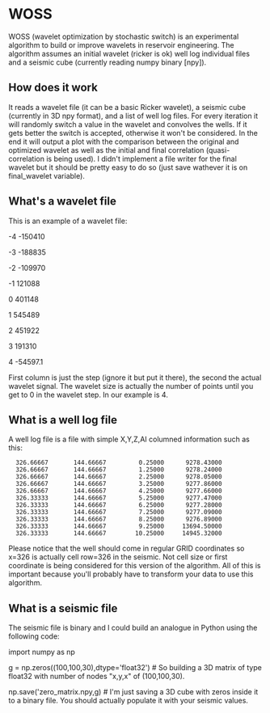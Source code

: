 # WOSS
WOSS (wavelet optimization by stochastic switch) is an experimental algorithm to build or improve wavelets in reservoir engineering. The algorithm assumes an initial wavelet (ricker is ok) well log individual files and a seismic cube (currently reading numpy binary [npy]).

## How does it work
It reads a wavelet file (it can be a basic Ricker wavelet), a seismic cube (currently in 3D npy format), and a list of well log files. For every iteration it will randomly switch a value in the wavelet and convolves the wells. If it gets better the switch is accepted, otherwise it won't be considered. In the end it will output a plot with the comparison between the original and optimized wavelet as well as the initial and final correlation (quasi-correlation is being used). I didn't implement a file writer for the final wavelet but it should be pretty easy to do so (just save wathever it is on final_wavelet variable).

## What's a wavelet file
This is an example of a wavelet file:

-4	-150410

-3	-188835

-2	-109970

-1	 121088

 0	 401148

 1	 545489

 2	 451922

 3	 191310

 4	-54597.1

 First column is just the step (ignore it but put it there), the second the actual wavelet signal. The wavelet size is actually the number of points until you get to 0 in the wavelet step. In our example is 4.
 
 ## What is a well log file
 A well log file is a file with simple X,Y,Z,AI columned information such as this:
 
      326.66667       144.66667         0.25000      9278.43000
      326.66667       144.66667         1.25000      9278.24000
      326.66667       144.66667         2.25000      9278.05000
      326.66667       144.66667         3.25000      9277.86000
      326.66667       144.66667         4.25000      9277.66000
      326.33333       144.66667         5.25000      9277.47000
      326.33333       144.66667         6.25000      9277.28000
      326.33333       144.66667         7.25000      9277.09000
      326.33333       144.66667         8.25000      9276.89000
      326.33333       144.66667         9.25000     13694.50000
      326.33333       144.66667        10.25000     14945.32000
      
Please notice that the well should come in regular GRID coordinates so x=326 is actually cell row=326 in the seismic. Not cell size or first coordinate is being considered for this version of the algorithm. All of this is important because you'll probably have to transform your data to use this algorithm.

## What is a seismic file
The seismic file is binary and I could build an analogue in Python using the following code:

import numpy as np

g = np.zeros((100,100,30),dtype='float32') # So building a 3D matrix of type float32 with number of nodes "x,y,x" of (100,100,30).

np.save('zero_matrix.npy,g)                # I'm just saving a 3D cube with zeros inside it to a binary file. You should actually populate it with your seismic values.

